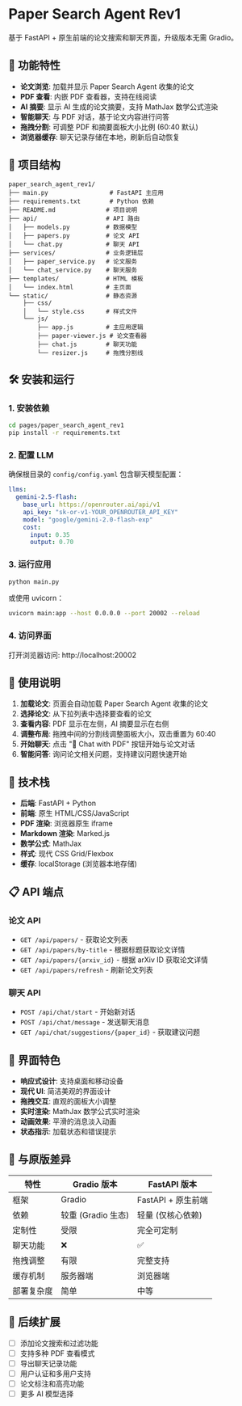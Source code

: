 # Paper Search Agent Rev1

基于 FastAPI + 原生前端的论文搜索和聊天界面，升级版本无需 Gradio。

## 🚀 功能特性

- **论文浏览**: 加载并显示 Paper Search Agent 收集的论文
- **PDF 查看**: 内嵌 PDF 查看器，支持在线阅读
- **AI 摘要**: 显示 AI 生成的论文摘要，支持 MathJax 数学公式渲染
- **智能聊天**: 与 PDF 对话，基于论文内容进行问答
- **拖拽分割**: 可调整 PDF 和摘要面板大小比例 (60:40 默认)
- **浏览器缓存**: 聊天记录存储在本地，刷新后自动恢复

## 📁 项目结构

```
paper_search_agent_rev1/
├── main.py                 # FastAPI 主应用
├── requirements.txt        # Python 依赖
├── README.md              # 项目说明
├── api/                   # API 路由
│   ├── models.py          # 数据模型
│   ├── papers.py          # 论文 API
│   └── chat.py            # 聊天 API
├── services/              # 业务逻辑层
│   ├── paper_service.py   # 论文服务
│   └── chat_service.py    # 聊天服务
├── templates/             # HTML 模板
│   └── index.html         # 主页面
└── static/                # 静态资源
    ├── css/
    │   └── style.css      # 样式文件
    └── js/
        ├── app.js         # 主应用逻辑
        ├── paper-viewer.js # 论文查看器
        ├── chat.js        # 聊天功能
        └── resizer.js     # 拖拽分割线
```

## 🛠️ 安装和运行

### 1. 安装依赖

```bash
cd pages/paper_search_agent_rev1
pip install -r requirements.txt
```

### 2. 配置 LLM

确保根目录的 `config/config.yaml` 包含聊天模型配置：

```yaml
llms:
  gemini-2.5-flash:
    base_url: https://openrouter.ai/api/v1
    api_key: "sk-or-v1-YOUR_OPENROUTER_API_KEY"
    model: "google/gemini-2.0-flash-exp"
    cost:
      input: 0.35
      output: 0.70
```

### 3. 运行应用

```bash
python main.py
```

或使用 uvicorn：

```bash
uvicorn main:app --host 0.0.0.0 --port 20002 --reload
```

### 4. 访问界面

打开浏览器访问: http://localhost:20002

## 🎯 使用说明

1. **加载论文**: 页面会自动加载 Paper Search Agent 收集的论文
2. **选择论文**: 从下拉列表中选择要查看的论文
3. **查看内容**: PDF 显示在左侧，AI 摘要显示在右侧
4. **调整布局**: 拖拽中间的分割线调整面板大小，双击重置为 60:40
5. **开始聊天**: 点击 "💬 Chat with PDF" 按钮开始与论文对话
6. **智能问答**: 询问论文相关问题，支持建议问题快速开始

## 🔧 技术栈

- **后端**: FastAPI + Python
- **前端**: 原生 HTML/CSS/JavaScript
- **PDF 渲染**: 浏览器原生 iframe
- **Markdown 渲染**: Marked.js
- **数学公式**: MathJax
- **样式**: 现代 CSS Grid/Flexbox
- **缓存**: localStorage (浏览器本地存储)

## 📋 API 端点

### 论文 API
- `GET /api/papers/` - 获取论文列表
- `GET /api/papers/by-title` - 根据标题获取论文详情
- `GET /api/papers/{arxiv_id}` - 根据 arXiv ID 获取论文详情
- `GET /api/papers/refresh` - 刷新论文列表

### 聊天 API
- `POST /api/chat/start` - 开始新对话
- `POST /api/chat/message` - 发送聊天消息
- `GET /api/chat/suggestions/{paper_id}` - 获取建议问题

## 🎨 界面特色

- **响应式设计**: 支持桌面和移动设备
- **现代 UI**: 简洁美观的界面设计
- **拖拽交互**: 直观的面板大小调整
- **实时渲染**: MathJax 数学公式实时渲染
- **动画效果**: 平滑的消息淡入动画
- **状态指示**: 加载状态和错误提示

## 🔗 与原版差异

| 特性 | Gradio 版本 | FastAPI 版本 |
|------|-------------|--------------|
| 框架 | Gradio | FastAPI + 原生前端 |
| 依赖 | 较重 (Gradio 生态) | 轻量 (仅核心依赖) |
| 定制性 | 受限 | 完全可定制 |
| 聊天功能 | ❌ | ✅ |
| 拖拽调整 | 有限 | 完整支持 |
| 缓存机制 | 服务器端 | 浏览器端 |
| 部署复杂度 | 简单 | 中等 |

## 🚀 后续扩展

- [ ] 添加论文搜索和过滤功能
- [ ] 支持多种 PDF 查看模式
- [ ] 导出聊天记录功能
- [ ] 用户认证和多用户支持
- [ ] 论文标注和高亮功能
- [ ] 更多 AI 模型选择 